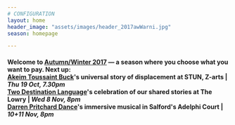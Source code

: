 ```yaml
---
# CONFIGURATION
layout: home
header_image: "assets/images/header_2017awWarni.jpg"
season: homepage

---
```

#### Welcome to [Autumn/Winter 2017](/current/2017-autumnwinter) — a season where you choose what you want to pay. Next up: <br>[Akeim Toussaint Buck](/current/2017-autumnwinter/buck)'s universal story of displacement at STUN, Z-arts | *Thu 19 Oct, 7.30pm*<br>[Two Destination Language](/current/2017-autumnwinter/2destlang)'s celebration of our shared stories at The Lowry | *Wed 8 Nov, 8pm*<br>[Darren Pritchard Dance](/current/2017-autumnwinter/pritchard)'s immersive musical in Salford's Adelphi Court | *10+11 Nov, 8pm*
